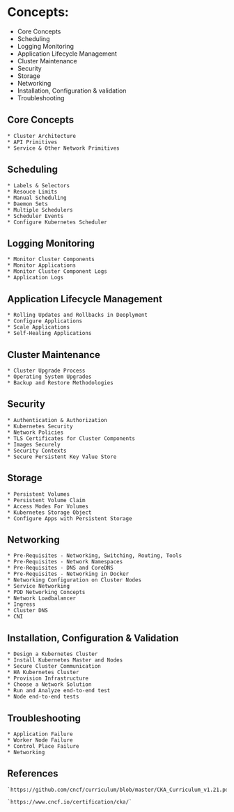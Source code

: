 # Concepts:
- Core Concepts
- Scheduling
- Logging Monitoring
- Application Lifecycle Management
- Cluster Maintenance
- Security
- Storage
- Networking
- Installation, Configuration & validation
- Troubleshooting

## Core Concepts
    * Cluster Architecture
    * API Primitives
    * Service & Other Network Primitives

## Scheduling
    * Labels & Selectors
    * Resouce Limits
    * Manual Scheduling
    * Daemon Sets
    * Multiple Schedulers
    * Scheduler Events
    * Configure Kubernetes Scheduler

## Logging Monitoring
    * Monitor Cluster Components
    * Monitor Applications
    * Monitor Cluster Component Logs
    * Application Logs

## Application Lifecycle Management
    * Rolling Updates and Rollbacks in Deoplyment
    * Configure Applications
    * Scale Applications
    * Self-Healing Applications

## Cluster Maintenance
    * Cluster Upgrade Process
    * Operating System Upgrades
    * Backup and Restore Methodologies

## Security
    * Authentication & Authorization
    * Kubernetes Security
    * Network Policies
    * TLS Certificates for Cluster Components
    * Images Securely
    * Security Contexts
    * Secure Persistent Key Value Store

## Storage
    * Persistent Volumes
    * Persistent Volume Claim
    * Access Modes For Volumes
    * Kubernetes Storage Object
    * Configure Apps with Persistent Storage

## Networking
    * Pre-Requisites - Networking, Switching, Routing, Tools
    * Pre-Requisites - Network Namespaces
    * Pre-Requisites - DNS and CoreDNS
    * Pre-Requisites - Networking in Docker
    * Networking Configuration on Cluster Nodes
    * Service Networking
    * POD Networking Concepts
    * Network Loadbalancer
    * Ingress
    * Cluster DNS
    * CNI

## Installation, Configuration & Validation
    * Design a Kubernetes Cluster
    * Install Kubernetes Master and Nodes
    * Secure Cluster Communication
    * HA Kubernetes Cluster
    * Provision Infrastructure
    * Choose a Network Solution
    * Run and Analyze end-to-end test
    * Node end-to-end tests

## Troubleshooting
    * Application Failure
    * Worker Node Failure
    * Control Place Failure
    * Networking

## References
    `https://github.com/cncf/curriculum/blob/master/CKA_Curriculum_v1.21.pdf`

    `https://www.cncf.io/certification/cka/`



